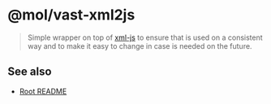 # @mol/vast-xml2js

> Simple wrapper on top of [xml-js](https://www.npmjs.com/package/xml-js) to ensure that is used on a consistent way and to make it easy to change in case is needed on the future.

## See also
* [Root README](../../README.md)